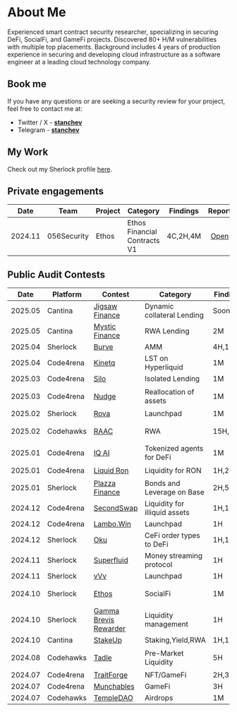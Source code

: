 # About Me

Experienced smart contract security researcher, specializing in securing DeFi, SocialFi, and GameFi projects. Discovered 80+ H/M vulnerabilities with multiple top placements. Background includes 4 years of production experience in securing and developing cloud infrastructure as a software engineer at a leading cloud technology company.

## Book me

If you have any questions or are seeking a security review for your project, feel free to contact me at:

- Twitter / X - [**stanchev**](https://twitter.com/stanchev_33)
- Telegram    - [**stanchev**](https://t.me/stanchev_33) 

## My Work

Check out my Sherlock profile [here](https://audits.sherlock.xyz/watson/stanchev).

## Private engagements

| Date    | Team        | Project                              | Category                                         	| Findings    | Report   	|
| ------- | -------	    | ------------------------------------ | ----------------------------------				 		      |      -      | :--:      |
| 2024.11 | 056Security | Ethos                                |  		Ethos Financial Contracts V1			            | 4C,2H,4M    | [Open](https://github.com/056Security/audits/blob/main/private/Ethos-security-review.pdf)	|

## Public Audit Contests

| Date | Platform | Contest                              		  | Category                          			| Findings 	| Rankings |
| - | - | ----| ------------------------------------ 		  | 	-		|   -   |
| 2025.05 | Cantina   	| [Jigsaw Finance]()                                                                    | Dynamic collateral Lending      | Soon    | |
| 2025.05 | Cantina   	| [Mystic Finance]()                                                                    | RWA Lending                     | 2M      | |
| 2025.04 | Sherlock   	| [Burve]()                                                                             | AMM                             | 4H,1M   | |
| 2025.04 | Code4rena   |	[Kinetq]()                                                                            | LST on Hyperliquid              | 1M      | |
| 2025.03 | Code4rena  	| [Silo]()                                      			                                  | Isolated Lending                | 1M      | |
| 2025.03 | Code4rena 	| [Nudge]()                                                                             | Reallocation of assets          | 1M      | Top 10 🏆 |
| 2025.02 | Sherlock  	| [Rova]()                                       			                                  | Launchpad                	      | 1M      | Top 3 🥉 |
| 2025.02 | Codehawks  	| [RAAC](https://raac.io/)             				                                          | RWA                             | 15H,12M	| Top 10 🏆 |
| 2025.01 | Code4rena 	| [IQ AI]()                                                                             | Tokenized agents for DeFi       | 1M      | Top 5 🏆 |
| 2025.01 | Code4rena  	| [Liquid Ron]()                                 			                                  | Liquidity for RON		            | 1H,2M   | Top 5 🏆 |
| 2025.01 | Sherlock  	| [Plazza Finance](https://audits.sherlock.xyz/contests/682)              				      | Bonds and Leverage on Base      | 2H,5M	  | |
| 2024.12 | Code4rena 	| [SecondSwap]()                                                                        | Liquidity for illiquid assets   | 1H,1M   | |
| 2024.12 | Code4rena  	| [Lambo.Win]()                                  			                                  | Launchpad			                	| 1H      | |
| 2024.12 | Sherlock  	| [Oku](https://audits.sherlock.xyz/contests/641)               					              | CeFi order types to DeFi        | 1H,1M	  | |
| 2024.11 | Sherlock  	| [Superfluid](https://audits.sherlock.xyz/contests/648?filter=questions)               | Money streaming protocol        | 1H      | Top 5 🏆 |
| 2024.11 | Sherlock   	| [vVv](https://audits.sherlock.xyz/contests/647)                                  			| Launchpad			        	        | 1H      | Top 1 🥇 |
| 2024.10 | Sherlock  	| [Ethos](https://x.com/ethos_network)                					                        | SocialFi 		                    | 1M      | Top 10 🏆 |
| 2024.10 | Sherlock  	| [Gamma Brevis Rewarder](https://audits.sherlock.xyz/contests/496)               			| Liquidity management		        | 1H  	  | Top 3 🥉 |
| 2024.10 | Cantina   	| [StakeUp]()                		                                                  			| Staking,Yield,RWA				        | 1H,1M	  | |
| 2024.08 | Codehawks  	| [Tadle](https://codehawks.cyfrin.io/c/2024-08-tadle)                					        | Pre-Market Liquidity 		        | 5H	    | Top 10 🏆 |
| 2024.07 | Code4rena  	| [TraitForge](https://code4rena.com/audits/2024-07-traitforge)                					| NFT/GameFi 							        | 2H,3M	  | |
| 2024.07 | Code4rena  	| [Munchables](https://code4rena.com/audits/2024-07-munchables)                					| GameFi					                | 3H		  | |
| 2024.07 | Codehawks  	| [TempleDAO](https://codehawks.cyfrin.io/c/2024-07-templegold)                					| Airdrops  						          | 1M		  | |


